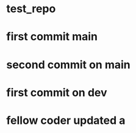 # test_repo
# first commit main
# second commit on main
# first commit on dev
# fellow coder updated a
